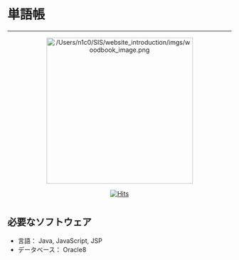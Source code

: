 # 単語帳
--------------

<div align="center">
<img width="329" alt="/Users/n1c0/SIS/website_introduction/imgs/woodbook_image.png">

[![Hits](https://hits.seeyoufarm.com/api/count/incr/badge.svg?url=https%3A%2F%2Fgithub.com%2FVoluntain-SKKU%2FVoluntain-2nd&count_bg=%2379C83D&title_bg=%23555555&icon=&icon_color=%23E7E7E7&title=hits&edge_flat=false)](https://hits.seeyoufarm.com)

</div>

# 

## 必要なソフトウェア

- 言語： Java, JavaScript, JSP
- データベース： Oracle8


